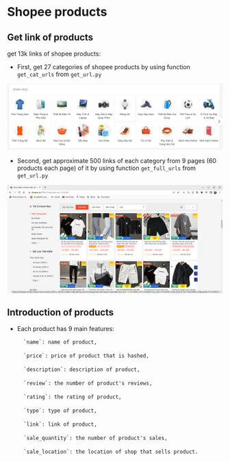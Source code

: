 # Shopee products

## Get link of products
get 13k links of shopee products:
- First, get 27 categories of shopee products by using function `get_cat_urls` from `get_url.py`

![shopee1](shopee1.png)

- Second, get approximate 500 links of each category from 9 pages (60 products each page) of it by using function `get_full_urls` from `get_url.py`

![shopee2](shopee2.png)

## Introduction of products
- Each product has 9 main features: 
        
        `name`: name of product, 

        `price`: price of product that is hashed,

        `description`: description of product,
        
        `review`: the number of product's reviews,
        
        `rating`: the rating of product,
        
        `type`: type of product,
        
        `link`: link of product,
        
        `sale_quantity`: the number of product's sales,
        
        `sale_location`: the location of shop that sells product.
